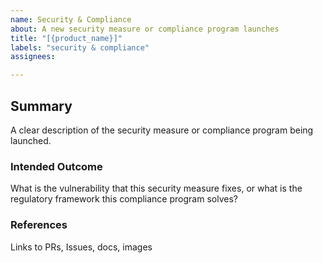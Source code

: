 ```yaml
---
name: Security & Compliance
about: A new security measure or compliance program launches
title: "[{product_name}]"
labels: "security & compliance"
assignees: 

---
```


## Summary

A clear description of the security measure or compliance program being launched.

### Intended Outcome

What is the vulnerability that this security measure fixes, or what is the regulatory framework this compliance program solves?

### References

Links to PRs, Issues, docs, images
